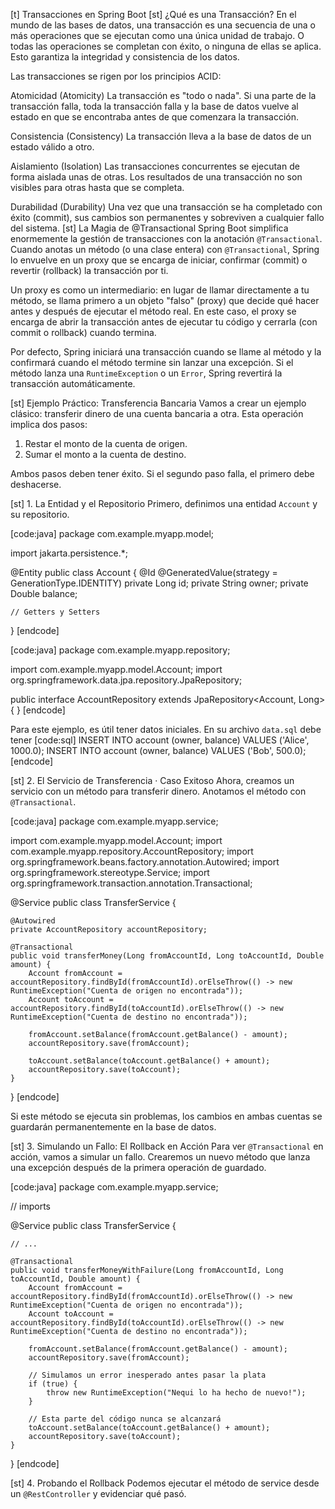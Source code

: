 [t] Transacciones en Spring Boot
[st] ¿Qué es una Transacción?
En el mundo de las bases de datos, una transacción es una secuencia de una o más operaciones que se ejecutan como una única unidad de trabajo. O todas las operaciones se completan con éxito, o ninguna de ellas se aplica. Esto garantiza la integridad y consistencia de los datos.

Las transacciones se rigen por los principios ACID:

Atomicidad (Atomicity) 
La transacción es "todo o nada". Si una parte de la transacción falla, toda la transacción falla y la base de datos vuelve al estado en que se encontraba antes de que comenzara la transacción.

Consistencia (Consistency)
La transacción lleva a la base de datos de un estado válido a otro.

Aislamiento (Isolation)
Las transacciones concurrentes se ejecutan de forma aislada unas de otras. Los resultados de una transacción no son visibles para otras hasta que se completa.

Durabilidad (Durability)
Una vez que una transacción se ha completado con éxito (commit), sus cambios son permanentes y sobreviven a cualquier fallo del sistema.
[st] La Magia de @Transactional
Spring Boot simplifica enormemente la gestión de transacciones con la anotación `@Transactional`. Cuando anotas un método (o una clase entera) con `@Transactional`, Spring lo envuelve en un proxy que se encarga de iniciar, confirmar (commit) o revertir (rollback) la transacción por ti.

Un proxy es como un intermediario: en lugar de llamar directamente a tu método, se llama primero a un objeto "falso" (proxy) que decide qué hacer antes y después de ejecutar el método real. En este caso, el proxy se encarga de abrir la transacción antes de ejecutar tu código y cerrarla (con commit o rollback) cuando termina.

Por defecto, Spring iniciará una transacción cuando se llame al método y la confirmará cuando el método termine sin lanzar una excepción. Si el método lanza una `RuntimeException` o un `Error`, Spring revertirá la transacción automáticamente.

[st] Ejemplo Práctico: Transferencia Bancaria
Vamos a crear un ejemplo clásico: transferir dinero de una cuenta bancaria a otra. Esta operación implica dos pasos:
1.  Restar el monto de la cuenta de origen.
2.  Sumar el monto a la cuenta de destino.

Ambos pasos deben tener éxito. Si el segundo paso falla, el primero debe deshacerse.

[st] 1. La Entidad y el Repositorio
Primero, definimos una entidad `Account` y su repositorio.

[code:java]
package com.example.myapp.model;

import jakarta.persistence.*;

@Entity
public class Account {
    @Id
    @GeneratedValue(strategy = GenerationType.IDENTITY)
    private Long id;
    private String owner;
    private Double balance;

    // Getters y Setters
}
[endcode]

[code:java]
package com.example.myapp.repository;

import com.example.myapp.model.Account;
import org.springframework.data.jpa.repository.JpaRepository;

public interface AccountRepository extends JpaRepository<Account, Long> {
}
[endcode]

Para este ejemplo, es útil tener datos iniciales. En su archivo `data.sql` debe tener
[code:sql]
INSERT INTO account (owner, balance) VALUES ('Alice', 1000.0);
INSERT INTO account (owner, balance) VALUES ('Bob', 500.0);
[endcode]

[st] 2. El Servicio de Transferencia · Caso Exitoso
Ahora, creamos un servicio con un método para transferir dinero. Anotamos el método con `@Transactional`.

[code:java]
package com.example.myapp.service;

import com.example.myapp.model.Account;
import com.example.myapp.repository.AccountRepository;
import org.springframework.beans.factory.annotation.Autowired;
import org.springframework.stereotype.Service;
import org.springframework.transaction.annotation.Transactional;

@Service
public class TransferService {

    @Autowired
    private AccountRepository accountRepository;

    @Transactional
    public void transferMoney(Long fromAccountId, Long toAccountId, Double amount) {
        Account fromAccount = accountRepository.findById(fromAccountId).orElseThrow(() -> new RuntimeException("Cuenta de origen no encontrada"));
        Account toAccount = accountRepository.findById(toAccountId).orElseThrow(() -> new RuntimeException("Cuenta de destino no encontrada"));

        fromAccount.setBalance(fromAccount.getBalance() - amount);
        accountRepository.save(fromAccount);

        toAccount.setBalance(toAccount.getBalance() + amount);
        accountRepository.save(toAccount);
    }
}
[endcode]

Si este método se ejecuta sin problemas, los cambios en ambas cuentas se guardarán permanentemente en la base de datos.

[st] 3. Simulando un Fallo: El Rollback en Acción
Para ver `@Transactional` en acción, vamos a simular un fallo. Crearemos un nuevo método que lanza una excepción después de la primera operación de guardado.

[code:java]
package com.example.myapp.service;

// imports

@Service
public class TransferService {

    // ... 

    @Transactional
    public void transferMoneyWithFailure(Long fromAccountId, Long toAccountId, Double amount) {
        Account fromAccount = accountRepository.findById(fromAccountId).orElseThrow(() -> new RuntimeException("Cuenta de origen no encontrada"));
        Account toAccount = accountRepository.findById(toAccountId).orElseThrow(() -> new RuntimeException("Cuenta de destino no encontrada"));

        fromAccount.setBalance(fromAccount.getBalance() - amount);
        accountRepository.save(fromAccount);

        // Simulamos un error inesperado antes pasar la plata
        if (true) {
            throw new RuntimeException("Nequi lo ha hecho de nuevo!");
        }

        // Esta parte del código nunca se alcanzará
        toAccount.setBalance(toAccount.getBalance() + amount);
        accountRepository.save(toAccount);
    }
}
[endcode]

[st] 4. Probando el Rollback
Podemos ejecutar el método de service desde un `@RestController` y evidenciar qué pasó.
